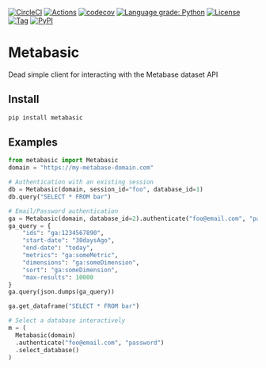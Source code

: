 [![CircleCI](https://circleci.com/gh/Ben-Hu/metabasic.svg?style=svg)](https://circleci.com/gh/Ben-Hu/metabasic)
[![Actions](https://github.com/Ben-Hu/metabasic/workflows/ci/badge.svg)](https://github.com/Ben-Hu/metabasic/actions)
[![codecov](https://codecov.io/gh/Ben-Hu/metabasic/branch/master/graph/badge.svg)](https://codecov.io/gh/Ben-Hu/metabasic)
[![Language grade: Python](https://img.shields.io/lgtm/grade/python/g/Ben-Hu/metabasic.svg?logo=lgtm&logoWidth=18)](https://lgtm.com/projects/g/Ben-Hu/metabasic/context:python)
[![License](https://img.shields.io/github/license/Ben-Hu/metabasic)](https://github.com/Ben-Hu/metabasic/blob/master/LICENSE)
[![Tag](https://img.shields.io/github/v/tag/Ben-Hu/metabasic)](https://github.com/Ben-Hu/metabasic/releases)
[![PyPI](https://img.shields.io/pypi/v/metabasic?color=blue)](https://pypi.org/project/metabasic/)


# Metabasic
Dead simple client for interacting with the Metabase dataset API

## Install
```sh
pip install metabasic
```

## Examples
```python
from metabasic import Metabasic
domain = "https://my-metabase-domain.com"

# Authentication with an existing session
db = Metabasic(domain, session_id="foo", database_id=1)
db.query("SELECT * FROM bar")

# Email/Password authentication
ga = Metabasic(domain, database_id=2).authenticate("foo@email.com", "password")
ga_query = {
    "ids": "ga:1234567890",
    "start-date": "30daysAgo",
    "end-date": "today",
    "metrics": "ga:someMetric",
    "dimensions": "ga:someDimension",
    "sort": "ga:someDimension",
    "max-results": 10000
}
ga.query(json.dumps(ga_query))

ga.get_dataframe("SELECT * FROM bar")

# Select a database interactively
m = (
  Metabasic(domain)
  .authenticate("foo@email.com", "password")
  .select_database()
)
```
